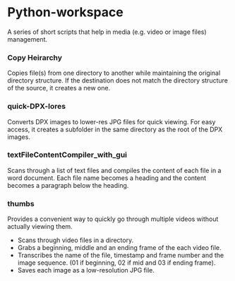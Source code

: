 # Python-workspace

A series of short scripts that help in media (e.g. video or image files) management.

### Copy Heirarchy
Copies file(s) from one directory to another while maintaining the original directory structure. If the destination does not match the directory structure of the source, it creates a new one.

### quick-DPX-lores
Converts DPX images to lower-res JPG files for quick viewing. For easy access, it creates a subfolder in the same directory as the root of the DPX images.

### textFileContentCompiler_with_gui
Scans through a list of text files and compiles the content of each file in a word document. Each file name becomes a heading and the content becomes a paragraph below the heading.

### thumbs
Provides a convenient way to quickly go through multiple videos without actually viewing them.

- Scans through video files in a directory.   
- Grabs a beginning, middle and an ending frame of the each video file.   
- Transcribes the name of the file, timestamp and frame number and the image sequence. (01 if beginning, 02 if mid and 03 if ending frame).   
- Saves each image as a low-resolution JPG file.   
